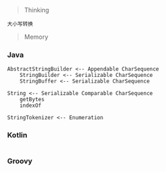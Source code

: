 > Thinking

```
大小写转换
```

> Memory

### Java

```
AbstractStringBuilder <-- Appendable CharSequence
    StringBuilder <-- Serializable CharSequence
    StringBuffer <-- Serializable CharSequence

String <-- Serializable Comparable CharSequence
    getBytes
    indexOf

StringTokenizer <-- Enumeration

```



### Kotlin

```

```

### Groovy

```

```

